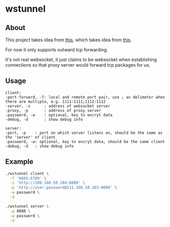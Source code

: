 # wstunnel

## About

This project takes idea from [this](https://github.com/erebe/wstunnel), which takes idea from [this](https://www.npmjs.com/package/wstunnel).

For now it only supports outward tcp forwarding.

It's not real websocket, it just claims to be websocket when establishing connections so that proxy server would forward tcp packages for us.

## Usage

```
client:
-port-forward, -f: local and remote port pair, use ; as delimeter when there are multiple, e.g. 1111:1111;1112:1112
-server, -s      : address of websocket server
-proxy, -p       : address of proxy server
-password, -w    : optional, key to encryt data
-debug, -d       : show debug info
```

```
server:
-port, -p    : port on which server listens on, should be the same as the 'server' of client
-password, -w: optional, key to encryt data, should be the same client
-debug, -d   : show debug info
```

## Example

```bash
./wstunnel client \
  -f '6665:6789' \
  -s 'http://100.160.50.104:8080' \
  -p 'http://user:password@111.106.10.165:9090' \
  -w password \
  -d
```

```bash
./wstunnel server \
  -p 8080 \
  -w password \
  -d
```

